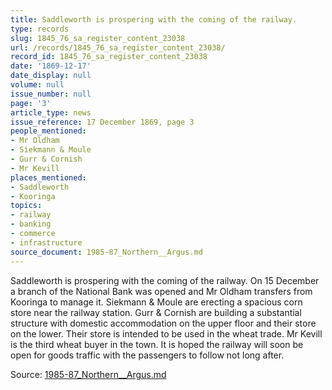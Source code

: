 ```yaml
---
title: Saddleworth is prospering with the coming of the railway.
type: records
slug: 1845_76_sa_register_content_23038
url: /records/1845_76_sa_register_content_23038/
record_id: 1845_76_sa_register_content_23038
date: '1869-12-17'
date_display: null
volume: null
issue_number: null
page: '3'
article_type: news
issue_reference: 17 December 1869, page 3
people_mentioned:
- Mr Oldham
- Siekmann & Moule
- Gurr & Cornish
- Mr Kevill
places_mentioned:
- Saddleworth
- Kooringa
topics:
- railway
- banking
- commerce
- infrastructure
source_document: 1985-87_Northern__Argus.md
---
```


Saddleworth is prospering with the coming of the railway.  On 15 December a branch of the National Bank was opened and Mr Oldham transfers from Kooringa to manage it.  Siekmann & Moule are erecting a spacious corn store near the railway station.  Gurr & Cornish are building a substantial structure with domestic accommodation on the upper floor and their store on the lower.  Their store is intended to be used in the wheat trade.  Mr Kevill is the third wheat buyer in the town.  It is hoped the railway will soon be open for goods traffic with the passengers to follow not long after.

Source: [1985-87_Northern__Argus.md](/downloads/markdown/1985-87_Northern__Argus.md)
